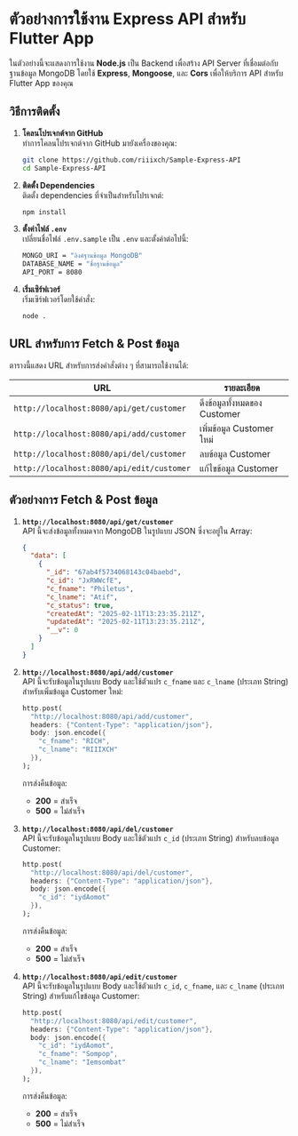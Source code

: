 # ตัวอย่างการใช้งาน Express API สำหรับ Flutter App

ในตัวอย่างนี้จะแสดงการใช้งาน **Node.js** เป็น Backend เพื่อสร้าง API Server ที่เชื่อมต่อกับฐานข้อมูล MongoDB โดยใช้ **Express**, **Mongoose**, และ **Cors** เพื่อให้บริการ API สำหรับ Flutter App ของคุณ

## วิธีการติดตั้ง

1. **โคลนโปรเจกต์จาก GitHub**  
   ทำการโคลนโปรเจกต์จาก GitHub มายังเครื่องของคุณ:

   ```bash
   git clone https://github.com/riiixch/Sample-Express-API
   cd Sample-Express-API
   ```

2. **ติดตั้ง Dependencies**  
   ติดตั้ง dependencies ที่จำเป็นสำหรับโปรเจกต์:

   ```bash
   npm install
   ```

3. **ตั้งค่าไฟล์ `.env`**  
   เปลี่ยนชื่อไฟล์ `.env.sample` เป็น `.env` และตั้งค่าต่อไปนี้:

   ```bash
   MONGO_URI = "ลิงค์ฐานข้อมูล MongoDB"
   DATABASE_NAME = "ชื่อฐานข้อมูล"
   API_PORT = 8080
   ```

4. **เริ่มเซิร์ฟเวอร์**  
   เริ่มเซิร์ฟเวอร์โดยใช้คำสั่ง:

   ```bash
   node .
   ```

## URL สำหรับการ Fetch & Post ข้อมูล

ตารางนี้แสดง URL สำหรับการส่งคำสั่งต่าง ๆ ที่สามารถใช้งานได้:

| URL | รายละเอียด |
| --- | ---------- |
| `http://localhost:8080/api/get/customer` | ดึงข้อมูลทั้งหมดของ Customer |
| `http://localhost:8080/api/add/customer` | เพิ่มข้อมูล Customer ใหม่ |
| `http://localhost:8080/api/del/customer` | ลบข้อมูล Customer |
| `http://localhost:8080/api/edit/customer` | แก้ไขข้อมูล Customer |

## ตัวอย่างการ Fetch & Post ข้อมูล

1. **`http://localhost:8080/api/get/customer`**  
   API นี้จะส่งข้อมูลทั้งหมดจาก MongoDB ในรูปแบบ JSON ซึ่งจะอยู่ใน Array:

   ```json
   {
     "data": [
       {
         "_id": "67ab4f5734068143c04baebd",
         "c_id": "JxRWWcfE",
         "c_fname": "Philetus",
         "c_lname": "Atif",
         "c_status": true,
         "createdAt": "2025-02-11T13:23:35.211Z",
         "updatedAt": "2025-02-11T13:23:35.211Z",
         "__v": 0
       }
     ]
   }
   ```

2. **`http://localhost:8080/api/add/customer`**  
   API นี้จะรับข้อมูลในรูปแบบ Body และใช้ตัวแปร `c_fname` และ `c_lname` (ประเภท String) สำหรับเพิ่มข้อมูล Customer ใหม่:

   ```dart
   http.post(
     "http://localhost:8080/api/add/customer",
     headers: {"Content-Type": "application/json"},
     body: json.encode({
       "c_fname": "RICH",
       "c_lname": "RIIIXCH"
     }),
   );
   ```

   การส่งคืนข้อมูล:

   - **200** = สำเร็จ
   - **500** = ไม่สำเร็จ

3. **`http://localhost:8080/api/del/customer`**  
   API นี้จะรับข้อมูลในรูปแบบ Body และใช้ตัวแปร `c_id` (ประเภท String) สำหรับลบข้อมูล Customer:

   ```dart
   http.post(
     "http://localhost:8080/api/del/customer",
     headers: {"Content-Type": "application/json"},
     body: json.encode({
       "c_id": "iydAomot"
     }),
   );
   ```

   การส่งคืนข้อมูล:

   - **200** = สำเร็จ
   - **500** = ไม่สำเร็จ

4. **`http://localhost:8080/api/edit/customer`**  
   API นี้จะรับข้อมูลในรูปแบบ Body และใช้ตัวแปร `c_id`, `c_fname`, และ `c_lname` (ประเภท String) สำหรับแก้ไขข้อมูล Customer:

   ```dart
   http.post(
     "http://localhost:8080/api/edit/customer",
     headers: {"Content-Type": "application/json"},
     body: json.encode({
       "c_id": "iydAomot",
       "c_fname": "Sompop",
       "c_lname": "Iemsombat"
     }),
   );
   ```

   การส่งคืนข้อมูล:

   - **200** = สำเร็จ
   - **500** = ไม่สำเร็จ